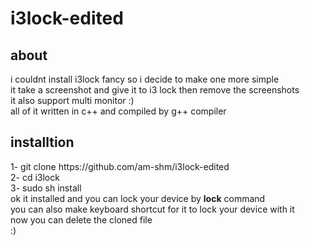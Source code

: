 # i3lock-edited
<h2>about</h2>
i couldnt install i3lock fancy so i decide to make one more simple
<br>
it take a screenshot and give it to i3 lock then remove the screenshots
<br>
it also support multi monitor :)
<br>
all of it written in c++ and compiled by g++ compiler
<h2>installtion</h2>
1- git clone https://github.com/am-shm/i3lock-edited
<br>
2- cd i3lock
<br>
3- sudo sh install
<br>
ok it installed and you can lock your device by <b>lock</b> command
<br>
you can also make keyboard shortcut for it to lock your device with it
<br>
now you can delete the cloned file
<br>
:)

